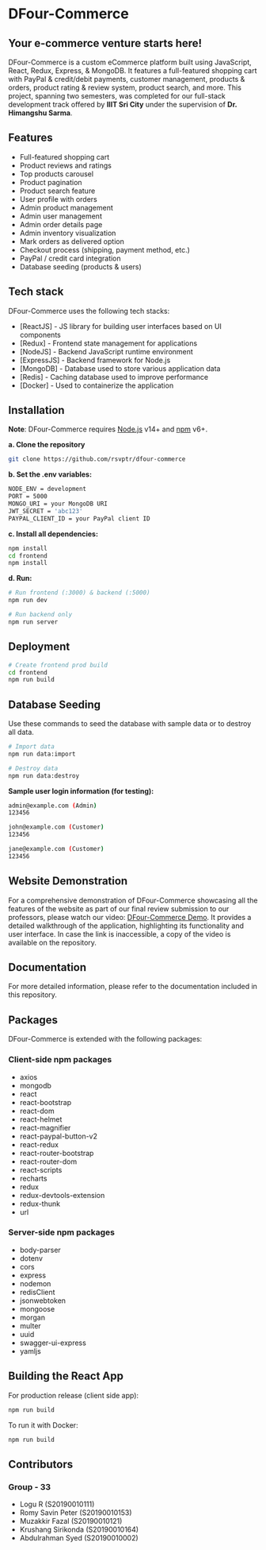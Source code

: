 # DFour-Commerce
## Your e-commerce venture starts here!

DFour-Commerce is a custom eCommerce platform built using JavaScript, React, Redux, Express, & MongoDB. It features a full-featured shopping cart with PayPal & credit/debit payments, customer management, products & orders, product rating & review system, product search, and more. This project, spanning two semesters, was completed for our full-stack development track offered by **IIIT Sri City** under the supervision of **Dr. Himangshu Sarma**.

## Features
- Full-featured shopping cart
- Product reviews and ratings
- Top products carousel
- Product pagination
- Product search feature
- User profile with orders
- Admin product management
- Admin user management
- Admin order details page
- Admin inventory visualization
- Mark orders as delivered option
- Checkout process (shipping, payment method, etc.)
- PayPal / credit card integration
- Database seeding (products & users)

## Tech stack

DFour-Commerce uses the following tech stacks:

- [ReactJS] - JS library for building user interfaces based on UI components
- [Redux] - Frontend state management for applications
- [NodeJS] - Backend JavaScript runtime environment
- [ExpressJS] - Backend framework for Node.js
- [MongoDB] - Database used to store various application data
- [Redis] - Caching database used to improve performance
- [Docker] - Used to containerize the application

## Installation

**Note**: DFour-Commerce requires [Node.js](https://nodejs.org/) v14+ and [npm](https://www.npmjs.com/) v6+.

**a. Clone the repository** 
```sh
git clone https://github.com/rsvptr/dfour-commerce
```
**b. Set the .env variables:**
```sh
NODE_ENV = development
PORT = 5000
MONGO_URI = your MongoDB URI 
JWT_SECRET = 'abc123'
PAYPAL_CLIENT_ID = your PayPal client ID 
```
**c. Install all dependencies:**
```sh
npm install
cd frontend
npm install
```
**d. Run:**
```sh
# Run frontend (:3000) & backend (:5000)
npm run dev

# Run backend only
npm run server
```
## Deployment
```sh
# Create frontend prod build
cd frontend
npm run build
```
## Database Seeding
Use these commands to seed the database with sample data or to destroy all data.
```sh
# Import data
npm run data:import

# Destroy data
npm run data:destroy
```
**Sample user login information (for testing):**
```sh
admin@example.com (Admin)
123456

john@example.com (Customer)
123456

jane@example.com (Customer)
123456
```

## Website Demonstration
For a comprehensive demonstration of DFour-Commerce showcasing all the features of the website as part of our final review submission to our professors, please watch our video: [DFour-Commerce Demo](https://www.youtube.com/watch?v=acmCQFKna54). It provides a detailed walkthrough of the application, highlighting its functionality and user interface. In case the link is inaccessible, a copy of the video is available on the repository.

## Documentation
For more detailed information, please refer to the documentation included in this repository.

## Packages

DFour-Commerce is extended with the following packages:

### Client-side npm packages
- axios
- mongodb
- react
- react-bootstrap
- react-dom
- react-helmet
- react-magnifier
- react-paypal-button-v2
- react-redux
- react-router-bootstrap
- react-router-dom
- react-scripts
- recharts
- redux
- redux-devtools-extension
- redux-thunk
- url

### Server-side npm packages
- body-parser
- dotenv
- cors
- express
- nodemon
- redisClient
- jsonwebtoken
- mongoose
- morgan
- multer
- uuid
- swagger-ui-express
- yamljs

## Building the React App

For production release (client side app):

```sh
npm run build
```
To run it with Docker:
```sh
npm run build
```

## Contributors
### Group - 33

 - Logu R (S20190010111)  
 - Romy Savin Peter (S20190010153)  
 - Muzakkir Fazal (S20190010121)  
 - Krushang Sirikonda (S20190010164)  
 - Abdulrahman Syed (S20190010002)
